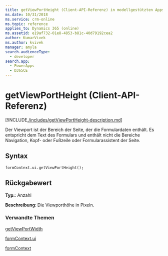 ```yaml
---
title: getViewPortHeight (Client-API-Referenz) in modellgestützten Apps| MicrosoftDocs
ms.date: 10/31/2018
ms.service: crm-online
ms.topic: reference
applies_to: Dynamics 365 (online)
ms.assetid: e19af732-01e8-4853-b81c-40d79192cea2
author: KumarVivek
ms.author: kvivek
manager: amyla
search.audienceType:
  - developer
search.app:
  - PowerApps
  - D365CE
---
```

# <a name="getviewportheight-client-api-reference"></a>getViewPortHeight (Client-API-Referenz)



[!INCLUDE[./includes/getViewPortHeight-description.md](./includes/getViewPortHeight-description.md)]

Der Viewport ist der Bereich der Seite, der die Formulardaten enthält. Es entspricht dem Text des Formulars und enthält nicht die Bereiche Navigation, Kopf- oder Fußzeile oder Formularassistent der Seite.

## <a name="syntax"></a>Syntax

`formContext.ui.getViewPortHeight();`

## <a name="return-value"></a>Rückgabewert

**Typ:**: Anzahl

**Beschreibung**: Die Viewporthöhe in Pixeln. 


### <a name="related-topics"></a>Verwandte Themen

[getViewPortWidth](getViewPortWidth.md)

[formContext.ui](../formContext-ui.md)

[formContext](../../clientapi-form-context.md)

